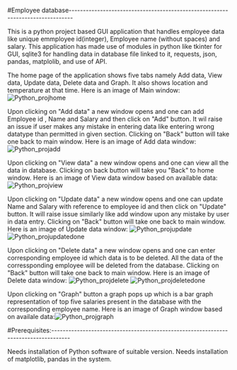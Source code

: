 #Employee database-------------------------------------------------------------------------------

This is a python project based GUI application that handles employee data like unique emmployee id(integer), Employee name (without spaces) and salary.
This application has made use of modules in python like tkinter for GUI, sqlite3 for handling data in database file linked to it, requests, json, pandas, matplolib, and use of API.

The home page of the application shows five tabs namely Add data, View data, Update data, Delete data and Graph. It also shows location and temperature at that time.
Here is an image of Main window:  ![Python_projhome](https://github.com/user-attachments/assets/80093171-64e5-4eab-a271-3f8c42c36475)

Upon clicking on "Add data" a new window opens and one can add Employee id , Name and Salary and then click on "Add" button. It wil raise an issue if user makes any mistake in entering data like entering wrong datatype than permitted in given section. Clicking on "Back" button will take one back to main window.
Here is an image of Add data window: ![Python_projadd](https://github.com/user-attachments/assets/2aced130-667c-42a5-b2fa-e7469bdc94b4)

Upon clicking on "View data" a new window opens and one can view all the data in database. Clicking on back button will take you "Back" to home window.
Here is an image of View data window based on available data: ![Python_projview](https://github.com/user-attachments/assets/f5568cf2-8ebe-41ef-a26e-c9b723956b9f)

Upon clicking on "Update data" a new window opens and one can update Name and Salary with reference to employee id and then click on "Update" button. It will raise issue similarly like add window upon any mistake by user in data entry. Clicking on "Back" button will take one back to main window.
Here is an image of Update data window: ![Python_projupdate](https://github.com/user-attachments/assets/7ce6aeed-1d32-4d64-a20c-a33761a13bd3)
                                        ![Python_projupdatedone](https://github.com/user-attachments/assets/e57df39a-3edf-40f1-b7c4-7df674a8b13b)

Upon clicking on "Delete data" a new window opens and one can enter corresponding employee id which data is to be deleted. All the data of the corressponding employee will be deleted from the database. Clicking on "Back" button will take one back to main window.
Here is an image of Delete data window: ![Python_projdelete](https://github.com/user-attachments/assets/4078f026-0c65-4d7b-a7e0-8507c161506d)
                                        ![Python_projdeletedone](https://github.com/user-attachments/assets/df5778ff-0d7b-4f16-9311-9d74b550fce3)

Upon clicking on "Graph" button a graph pops up which is a bar graph representation of top five salaries present in the database with the corresponding employee name. 
Here is an image of Graph window based on availale data:![Python_projgraph](https://github.com/user-attachments/assets/b573aba3-9586-4f53-bb2c-139b37306b47)

#Prerequisites:------------------------------------------------------------------------------------

Needs installation of Python software of suitable version.
Needs installation of matplotlib, pandas in the system.

